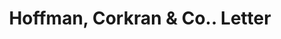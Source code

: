 ---
doi: 10.7916/D89C88J4
date_other: '1900'
date_other_textual: 1900-1909
form: correspondence
genre:
- Letters (correspondence)
name:
- Hoffman, Corkran & Co.
object_in_context_url: https://biggert.cul.columbia.edu/items/view/ave_biggert_01409
subject_hierarchical_geographic:
- Philadelphia, Pennsylvania, United States
subject_name:
- Hoffman, Corkran & Co.
title: Hoffman, Corkran & Co.. Letter
sort_title: Hoffman, Corkran & Co.. Letter
call_number: ave_biggert_01409
coordinates:
- 40.00944444444445,-75.13333333333334
pid: ave_biggert_01409
identifiers: ave_biggert_01409
thumbnail: false
permalink: /biggert/ave_biggert_01409/
layout: iiif-image-page
---
